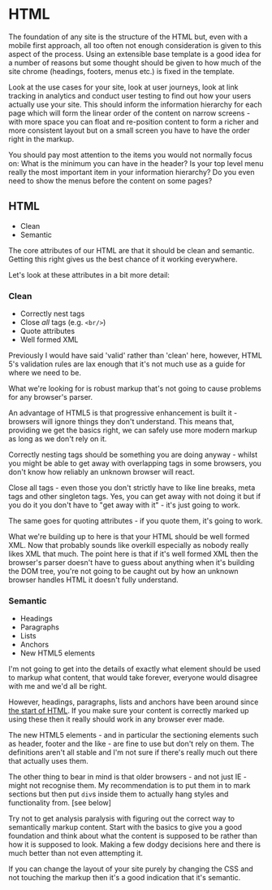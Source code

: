 # HTML
The foundation of any site is the structure of the HTML but, even with a mobile first approach, all too often not enough consideration is given to this aspect of the process. Using an extensible base template is a good idea for a number of reasons but some thought should be given to how much of the site chrome (headings, footers, menus etc.) is fixed in the template.

Look at the use cases for your site, look at user journeys, look at link tracking in analytics and conduct user testing to find out how your users actually use your site. This should inform the information hierarchy for each page which will form the linear order of the content on narrow screens - with more space you can float and re-position content to form a richer and more consistent layout but on a small screen you have to have the order right in the markup.

You should pay most attention to the items you would not normally focus on: What is the minimum you can have in the header? Is your top level menu really the most important item in your information hierarchy? Do you even need to show the menus before the content on some pages?

## HTML

  * Clean
  * Semantic

The core attributes of our HTML are that it should be clean and semantic.  Getting this right gives us the best chance of it working everywhere.

Let's look at these attributes in a bit more detail:

### Clean

  * Correctly nest tags
  * Close <em>all</em> tags (e.g. <code>&lt;br/&gt;</code>)
  * Quote attributes
  * Well formed XML

Previously I would have said 'valid' rather than 'clean' here, however, HTML 5's validation rules are lax enough that it's not much use as a guide for where we need to be.

What we're looking for is robust markup that's not going to cause problems for any browser's parser.

An advantage of HTML5 is that progressive enhancement is built it - browsers will ignore things they don't understand.  This means that, providing we get the basics right, we can safely use more modern markup as long as we don't rely on it.

Correctly nesting tags should be something you are doing anyway - whilst you might be able to get away with overlapping tags in some browsers, you don't know how reliably an unknown browser will react.

Close all tags - even those you don't strictly have to like line breaks, meta tags and other singleton tags.  Yes, you can get away with not doing it but if you do it you don't have to "get away with it" - it's just going to work.

The same goes for quoting attributes - if you quote them, it's going to work.

What we're building up to here is that your HTML should be well formed XML.  Now that probably sounds like overkill especially as nobody really likes XML that much. The point here is that if it's well formed XML then the browser's parser doesn't have to guess about anything when it's building the DOM tree, you're not going to be caught out by how an unknown browser handles HTML it doesn't fully understand.

### Semantic

  * Headings
  * Paragraphs
  * Lists
  * Anchors
  * New HTML5 elements

I'm not going to get into the details of exactly what element should be used to markup what content, that would take forever, everyone would disagree with me and we'd all be right.

However, headings, paragraphs, lists and anchors have been around since <a href="http://www.w3.org/MarkUp/draft-ietf-iiir-html-01.txt">the start of HTML</a>.  If you make sure your content is correctly marked up using these then it really should work in any browser ever made.

The new HTML5 elements - and in particular the sectioning elements such as header, footer and the like - are fine to use but don't rely on them.  The definitions aren't all stable and I'm not sure if there's really much out there that actually uses them.

The other thing to bear in mind is that older browsers - and not just IE - might not recognise them.  My recommendation is to put them in to mark sections but then put `div`s inside them to actually hang styles and functionality from.  [see below]

Try not to get analysis paralysis with figuring out the correct way to semantically markup content.  Start with the basics to give you a good foundation and think about what the content is supposed to be rather than how it is supposed to look.  Making a few dodgy decisions here and there is much better than not even attempting it.

If you can change the layout of your site purely by changing the CSS and not touching the markup then it's a good indication that it's semantic.
